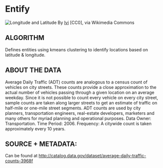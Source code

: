 # Entify

![Longitude and Latitude](https://github.com/rebeccabilbro/entify/blob/master/images/Mapa_coordenadas_geogr%C3%A1ficas_editado.jpg)
By [Ivi](http://geofagia.blogspot.com.br/) [CC0], via Wikimedia Commons

## ALGORITHM
Defines entities using kmeans clustering to identify locations based on
latitude & longitude.

## ABOUT THE DATA
Average Daily Traffic (ADT) counts are analogous to a census count of
vehicles on city streets. These counts provide a close approximation
to the actual number of vehicles passing through a given location on
an average weekday. Since it is not possible to count every vehicle on
every city street, sample counts are taken along larger streets to get
an estimate of traffic on half-mile or one-mile street segments. ADT
counts are used by city planners, transportation engineers, real-estate
developers, marketers and many others for myriad planning and operational
purposes. Data Owner: Transportation. Time Period: 2006. Frequency: A
citywide count is taken approximately every 10 years.

## SOURCE + METADATA:
Can be found at http://catalog.data.gov/dataset/average-daily-traffic-counts-3968f
